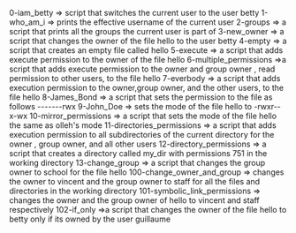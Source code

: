0-iam_betty => script that switches the current user to the user betty
1-who_am_i => prints the effective username of the current user
2-groups => a script that prints all the groups the current user is part of
3-new_owner => a script that changes the owner of the file hello to the user betty
4-empty => a script that creates an empty file called hello
5-execute => a script that adds execute permission to the owner of the file hello
6-multiple_permissions =>a script that adds execute permission to the owner and group owner , read permission to other users, to the file hello
7-everbody => a script that adds execution permission to the owner,group owner, and the other users, to the file hello
8-James_Bond => a script that sets the permission to the file as follows -------rwx
9-John_Doe => sets the mode of the file hello to -rwxr--x-wx
10-mirror_permissions => a script that sets the mode of the file hello the same as olleh's mode
11-directories_permissions => a script that adds execution permission to all subdirectories of the current directory for the owner , group owner, and all other users
12-directory_permissions => a script that creates a directory called my_dir with permissions 751 in the working directory
13-change_group => a script that changes the group owner to school for the file hello
100-change_owner_and_group => changes the owner to vincent and the group owner to staff for all the files and directories in the working directory
101-symbolic_link_permissions => changes the owner and the group owner of hello to vincent and staff respectively
102-if_only =>a script that changes the owner of the file hello to betty only if its owned by the user guillaume
